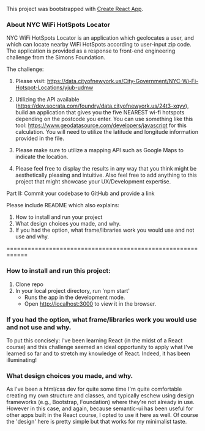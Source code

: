 This project was bootstrapped with [Create React App](https://github.com/facebook/create-react-app).

### About NYC WiFi HotSpots Locator

NYC WiFi HotSpots Locator is an application which geolocates a user, and which can locate nearby WiFi HotSpots according to user-input zip code. The application is provided as a response to front-end engineering challenge from the Simons Foundation.

The challenge:

1) Please visit: https://data.cityofnewyork.us/City-Government/NYC-Wi-Fi-Hotspot-Locations/yjub-udmw

2) Utilizing the API available (https://dev.socrata.com/foundry/data.cityofnewyork.us/24t3-xqyv), build an application that gives you the five NEAREST wi-fi hotspots depending on the postcode you enter. You can use something like this tool: https://www.geodatasource.com/developers/javascript for this calculation. You will need to utilize the latitude and longitude information provided in the file.

3) Please make sure to utilize a mapping API such as Google Maps to indicate the location.

4) Please feel free to display the results in any way that you think might be aesthetically pleasing and intuitive. Also feel free to add anything to this project that might showcase your UX/Development expertise.

Part II: Commit your codebase to GitHub and provide a link

Please include README which also explains:
1. How to install and run your project
2. What design choices you made, and why.
3. If you had the option, what frame/libraries work you would use and not use and why.

============================================================


### How to install and run this project:

1. Clone repo
2. In your local project directory, run 'npm start'
	- Runs the app in the development mode.<br>
	- Open [http://localhost:3000](http://localhost:3000) to view it in the browser.

### If you had the option, what frame/libraries work you would use and not use and why.

To put this concisely: I've been learning React (in the midst of a React course) and this challenge seemed an ideal opportunity to apply what I've learned so far and to stretch my knowledge of React. Indeed, it has been illuminating!


### What design choices you made, and why.
As I've been a html/css dev for quite some time I'm quite comfortable creating my own structure and classes, and typically eschew using design frameworks (e.g., Bootstrap, Foundation) where they're not already in use. However in this case, and again, because semantic-ui has been useful for other apps built in the React course, I opted to use it here as well. Of course the 'design' here is pretty simple but that works for my minimalist taste.
































